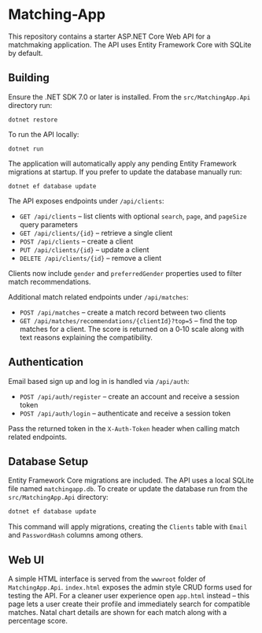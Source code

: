 # Matching-App

This repository contains a starter ASP.NET Core Web API for a matchmaking application. The API uses Entity Framework Core with SQLite by default.

## Building

Ensure the .NET SDK 7.0 or later is installed. From the `src/MatchingApp.Api` directory run:

```
dotnet restore
```

To run the API locally:

```
dotnet run
```

The application will automatically apply any pending Entity Framework
migrations at startup. If you prefer to update the database manually run:

```
dotnet ef database update
```

The API exposes endpoints under `/api/clients`:

- `GET /api/clients` – list clients with optional `search`, `page`, and `pageSize` query parameters
- `GET /api/clients/{id}` – retrieve a single client
- `POST /api/clients` – create a client
- `PUT /api/clients/{id}` – update a client
- `DELETE /api/clients/{id}` – remove a client

Clients now include `gender` and `preferredGender` properties used to filter match recommendations.

Additional match related endpoints under `/api/matches`:

- `POST /api/matches` – create a match record between two clients
- `GET /api/matches/recommendations/{clientId}?top=5` – find the top matches for a client. The score is returned on a 0‑10 scale along with text reasons explaining the compatibility.

## Authentication

Email based sign up and log in is handled via `/api/auth`:

- `POST /api/auth/register` – create an account and receive a session token
- `POST /api/auth/login` – authenticate and receive a session token

Pass the returned token in the `X-Auth-Token` header when calling match related endpoints.

## Database Setup

Entity Framework Core migrations are included. The API uses a local SQLite file named `matchingapp.db`. To create or update the database run from the `src/MatchingApp.Api` directory:

```bash
dotnet ef database update
```

This command will apply migrations, creating the `Clients` table with `Email` and `PasswordHash` columns among others.



## Web UI

A simple HTML interface is served from the `wwwroot` folder of `MatchingApp.Api`.
`index.html` exposes the admin style CRUD forms used for testing the API.
For a cleaner user experience open `app.html` instead – this page lets a user
create their profile and immediately search for compatible matches.
Natal chart details are shown for each match along with a percentage score.
